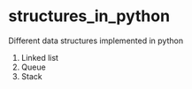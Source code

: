 # structures_in_python

Different data structures implemented in python

1. Linked list
2. Queue
3. Stack
